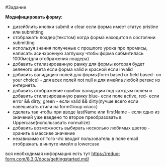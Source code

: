 #Задание

**Модифицировать форму:**

- дизейблить кнопки submit и clear если форма имеет статус pristine или submitting
- отображать лоадер(текстом) когда форма находится в состоянии submitting
- используя знания полученые с прошлого урока про промисы, написать асинхронную заглушку чтобы форма сабмитилась 1000мс(для отображения лоадера)
- добавить стилизированную рамку для формы которая будет зеленого цвета если форма valid и красной если invalid
- добавить валидацию полей для формы(form based or field based- on your choice) - для всех полей not null и для имейла любой регекс из интернета.
- добавить отображение ошибок валидации под каждым полем и добавить стилизированную рамку blue- если поле active, red- если error && dirty, green - если valid && dirty(лучше всего если навешивать стили на formGroup класс) 
- сделать так чтобы при вводе lastName или firstName - если одно из значений уже введено то второе преобразовать в Uppercase(использовать  normalize)
- добавить возможность выбирать несколько любимых цветов - хранить в массиве значение
- независимо от того что вводит пользователь в поле email отображать в инпуте имейл в lowercase

вся необходимая информация есть тут
https://redux-form.com/8.3.0/docs/gettingstarted.md/
